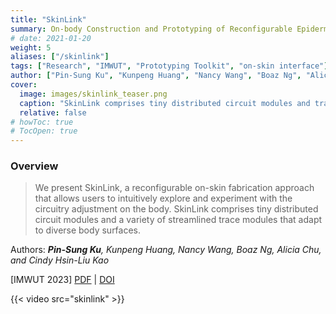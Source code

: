 ```yaml
---
title: "SkinLink"
summary: On-body Construction and Prototyping of Reconfigurable Epidermal Interfaces
# date: 2021-01-20
weight: 5
aliases: ["/skinlink"]
tags: ["Research", "IMWUT", "Prototyping Toolkit", "on-skin interface"]
author: ["Pin-Sung Ku", "Kunpeng Huang", "Nancy Wang", "Boaz Ng", "Alicia Chu", "Cindy Hsin-Liu Kao"]
cover:
  image: images/skinlink_teaser.png
  caption: "SkinLink comprises tiny distributed circuit modules and trace modules that adapt to diverse body surfaces."
  relative: false
# howToc: true
# TocOpen: true
---
```


### Overview

> We present SkinLink, a reconfigurable on-skin fabrication approach that allows users to intuitively explore and experiment with the circuitry adjustment on the body.
> SkinLink comprises tiny distributed circuit modules and a variety of streamlined trace modules that adapt to diverse body surfaces.

Authors: ***Pin-Sung Ku**, Kunpeng Huang, Nancy Wang, Boaz Ng, Alicia Chu, and Cindy Hsin-Liu Kao*

[IMWUT 2023] [PDF](https://static1.squarespace.com/static/5c6def7994d71a93529e3575/t/651d9d566ac6d63733fc10ed/1696439639229/skinlink-pdfsmall.pdf) | [DOI](https://dl.acm.org/doi/10.1145/3596241)

{{< video src="skinlink" >}}

